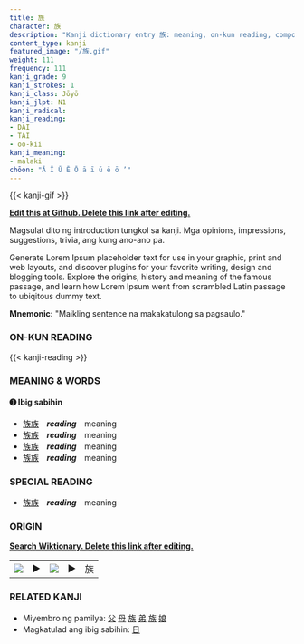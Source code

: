 ```yaml
---
title: 族
character: 族
description: "Kanji dictionary entry 族: meaning, on-kun reading, compounds, origin, related kanji"
content_type: kanji
featured_image: "/族.gif"
weight: 111
frequency: 111
kanji_grade: 9
kanji_strokes: 1
kanji_class: Jōyō
kanji_jlpt: N1
kanji_radical: 
kanji_reading: 
- DAI
- TAI
- oo-kii
kanji_meaning:
- malaki
chōon: "Ā Ī Ū Ē Ō ā ī ū ē ō ’"
---
```

[//]: # (Don't edit the line below. Kanji animated GIF code is automatically generated.)
{{< kanji-gif >}}

[//]: # (Edit below this line.)

**[Edit this at Github. Delete this link after editing.](https://github.com/tim0g/tim/tree/main/content/kanji/族/index.md)**

Magsulat dito ng introduction tungkol sa kanji. Mga opinions, impressions, suggestions, trivia, ang kung ano-ano pa.

Generate Lorem Ipsum placeholder text for use in your graphic, print and web layouts, and discover plugins for your favorite writing, design and blogging tools. Explore the origins, history and meaning of the famous passage, and learn how Lorem Ipsum went from scrambled Latin passage to ubiqitous dummy text.
 
**Mnemonic:** "Maikling sentence na makakatulong sa pagsaulo."

### ON-KUN READING

[//]: # (Don't edit the line below. ON-KUN READING code is automatically generated.)
{{< kanji-reading >}}

### MEANING & WORDS

#### ➊ **Ibig sabihin**
  - [族](../族)[族](../族)　***reading***　meaning
  - [族](../族)[族](../族)　***reading***　meaning
  - [族](../族)[族](../族)　***reading***　meaning
  - [族](../族)[族](../族)　***reading***　meaning

### SPECIAL READING
  - [族](../族)[族](../族)　***reading***　meaning

### ORIGIN

**[Search Wiktionary. Delete this link after editing.](https://wiktionary.org/wiki/族)**
<table class="kanji-table"><tr><td>
<img src="60px-族-bronze.svg.png">
</td><td>▶</td><td>
<img src="60px-族-oracle.svg.png">
</td><td>▶</td>
<td class="kanji-origin">族</td>
</tr></table>

### RELATED KANJI
- Miyembro ng pamilya: [父](../父) [母](../母) [族](../族) [弟](../弟) [族](../族) [娘](../娘)
- Magkatulad ang ibig sabihin: [日](../日)
